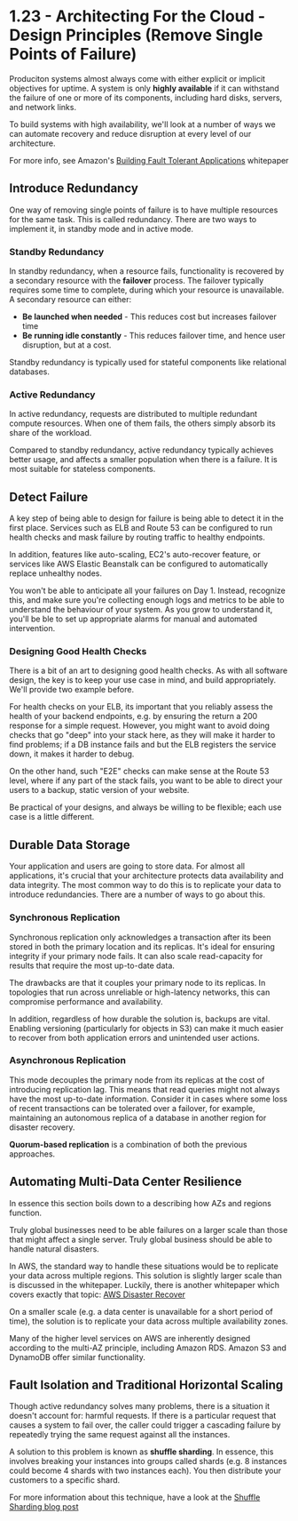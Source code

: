 # 1.23 - Architecting For the Cloud - Design Principles (Remove Single Points of Failure)

Produciton systems almost always come with either explicit or implicit objectives for uptime. A system is only **highly available** if it can withstand the failure of one or more of its components, including hard disks, servers, and network links.

To build systems with high availability, we'll look at a number of ways we can automate recovery and reduce disruption at every level of our architecture.

For more info, see Amazon's [Building Fault Tolerant Applications](https://d0.awsstatic.com/whitepapers/aws-building-fault-tolerant-applications.pdf) whitepaper

## Introduce Redundancy

One way of removing single points of failure is to have multiple resources for the same task. This is called redundancy. There are two ways to implement it, in standby mode and in active mode.

### Standby Redundancy

In standby redundancy, when a resource fails, functionality is recovered by a secondary resource with the **failover** process. The failover typically requires some time to complete, during which your resource is unavailable. A secondary resource can either:
* **Be launched when needed** - This reduces cost but increases failover time
* **Be running idle constantly** - This reduces failover time, and hence user disruption, but at a cost.

Standby redundancy is typically used for stateful components like relational databases.

### Active Redundancy

In active redundancy, requests are distributed to multiple redundant compute resources. When one of them fails, the others simply absorb its share of the workload.

Compared to standby redundancy, active redundancy typically achieves better usage, and affects a smaller population when there is a failure. It is most suitable for stateless components.

## Detect Failure

A key step of being able to design for failure is being able to detect it in the first place. Services such as ELB and Route 53 can be configured to run health checks and mask failure by routing traffic to healthy endpoints.

In addition, features like auto-scaling, EC2's auto-recover feature, or services like AWS Elastic Beanstalk can be configured to automatically replace unhealthy nodes.

You won't be able to anticipate all your failures on Day 1. Instead, recognize this, and make sure you're collecting enough logs and metrics to be able to understand the behaviour of your system. As you grow to understand it, you'll be ble to set up appropriate alarms for manual and automated intervention.

### Designing Good Health Checks

There is a bit of an art to designing good health checks. As with all software design, the key is to keep your use case in mind, and build appropriately. We'll provide two example before.

For health checks on your ELB, its important that you reliably assess the health of your backend endpoints, e.g. by ensuring the return a 200 response for a simple request. However, you might want to avoid doing checks that go "deep" into your stack here, as they will make it harder to find problems; if a DB instance fails and but the ELB registers the service down, it makes it harder to debug.

On the other hand, such "E2E" checks can make sense at the Route 53 level, where if any part of the stack fails, you want to be able to direct your users to a backup, static version of your website.

Be practical of your designs, and always be willing to be flexible; each use case is a little different.

## Durable Data Storage

Your application and users are going to store data. For almost all applications, it's crucial that your architecture protects data availability and data integrity. The most common way to do this is to replicate your data to introduce redundancies. There are a number of ways to go about this.

### Synchronous Replication

Synchronous replication only acknowledges a transaction after its been stored in both the primary location and its replicas. It's ideal for ensuring integrity if your primary node fails. It can also scale read-capacity for results that require the most up-to-date data.

The drawbacks are that it couples your primary node to its replicas. In topologies that run across unreliable or high-latency networks, this can compromise performance and availability.

In addition, regardless of how durable the solution is, backups are vital. Enabling versioning (particularly for objects in S3) can make it much easier to recover from both application errors and unintended user actions.

### Asynchronous Replication

This mode decouples the primary node from its replicas at the cost of introducing replication lag. This means that read queries might not always have the most up-to-date information. Consider it in cases where some loss of recent transactions can be tolerated over a failover, for example, maintaining an autonomous replica of a database in another region for disaster recovery.

**Quorum-based replication** is a combination of both the previous approaches.

## Automating Multi-Data Center Resilience

In essence this section boils down to a describing how AZs and regions function.

Truly global businesses need to be able failures on a larger scale than those that might affect a single server. Truly global business should be able to handle natural disasters.

In AWS, the standard way to handle these situations would be to replicate your data across multiple regions. This solution is slightly larger scale than is discussed in the whitepaper. Luckily, there is another whitepaper which covers exactly that topic: [AWS Disaster Recover](https://media.amazonwebservices.com/AWS_Disaster_Recovery.pdf)

On a smaller scale (e.g. a data center is unavailable for a short period of time), the solution is to replicate your data across multiple availability zones.

Many of the higher level services on AWS are inherently designed according to the multi-AZ principle, including Amazon RDS. Amazon S3 and DynamoDB offer similar functionality.

## Fault Isolation and Traditional Horizontal Scaling

Though active redundancy solves many problems, there is a situation it doesn't account for: harmful requests. If there is a particular request that causes a system to fail over, the caller could trigger a cascading failure by repeatedly trying the same request against all the instances.

A solution to this problem is known as **shuffle sharding**. In essence, this involves breaking your instances into groups called shards (e.g. 8 instances could become 4 shards with two instances each). You then distribute your customers to a specific shard.

For more information about this technique, have a look at the [Shuffle Sharding blog post](https://aws.amazon.com/blogs/architecture/shuffle-sharding-massive-and-magical-fault-isolation/)